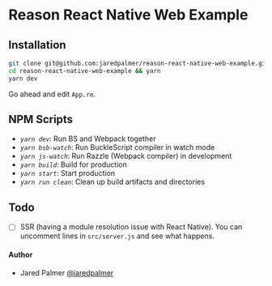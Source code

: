 # Reason React Native Web Example

## Installation

```bash
git clone git@github.com:jaredpalmer/reason-react-native-web-example.git
cd reason-react-native-web-example && yarn
yarn dev
```

Go ahead and edit `App.re`.

## NPM Scripts

- *`yarn dev`*: Run BS and Webpack together
- *`yarn bsb-watch`*: Run BuckleScript compiler in watch mode
- *`yarn js-watch`*: Run Razzle (Webpack compiler) in development
- *`yarn build`*: Build for production
- *`yarn start`*: Start production
- *`yarn run clean`*: Clean up build artifacts and directories


## Todo

- [ ] SSR (having a module resolution issue with React Native). You can uncomment
lines in `src/server.js` and see what happens.

#### Author
- Jared Palmer [@jaredpalmer](https://twitter.com/jaredpalmer)
